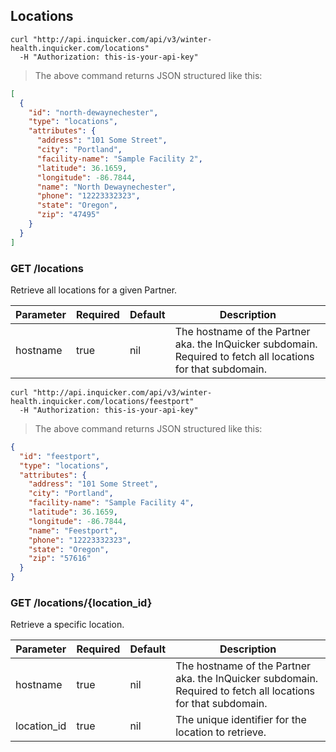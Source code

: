 ## Locations

```shell
curl "http://api.inquicker.com/api/v3/winter-health.inquicker.com/locations"
  -H "Authorization: this-is-your-api-key"
```

> The above command returns JSON structured like this:

```json
[
  {
    "id": "north-dewaynechester",
    "type": "locations",
    "attributes": {
      "address": "101 Some Street",
      "city": "Portland",
      "facility-name": "Sample Facility 2",
      "latitude": 36.1659,
      "longitude": -86.7844,
      "name": "North Dewaynechester",
      "phone": "12223332323",
      "state": "Oregon",
      "zip": "47495"
    }
  }
]
```

### GET /locations

Retrieve all locations for a given Partner.

Parameter | Required | Default | Description
--------- | -------- | ------- | -----------
hostname | true | nil | The hostname of the Partner aka. the InQuicker subdomain. Required to fetch all locations for that subdomain.

```shell
curl "http://api.inquicker.com/api/v3/winter-health.inquicker.com/locations/feestport"
  -H "Authorization: this-is-your-api-key"
```

> The above command returns JSON structured like this:

```json
{
  "id": "feestport",
  "type": "locations",
  "attributes": {
    "address": "101 Some Street",
    "city": "Portland",
    "facility-name": "Sample Facility 4",
    "latitude": 36.1659,
    "longitude": -86.7844,
    "name": "Feestport",
    "phone": "12223332323",
    "state": "Oregon",
    "zip": "57616"
  }
}
```

### GET /locations/{location_id}

Retrieve a specific location.


Parameter | Required | Default | Description
--------- | -------- | ------- | -----------
hostname | true | nil | The hostname of the Partner aka. the InQuicker subdomain. Required to fetch all locations for that subdomain.
location_id | true | nil | The unique identifier for the location to retrieve.
